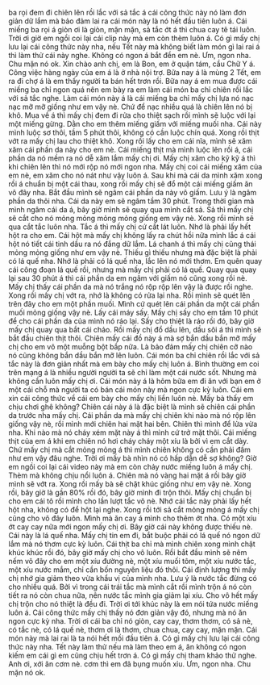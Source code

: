 ba rọi đem đi chiên lên rồi lắc với sả tắc á cái công thức này nó làm đơn giản dữ lắm mà bảo đảm lai ra cái món này là nó hết đầu tiên luôn á. Cái miếng ba rọi á giòn ơi là giòn, mặn mặn, sả tắc ớt á thì chua cay tê tái luôn. Trời ơi giờ em ngồi coi lại cái clip này mà em còn thèm luôn á. Có gì mấy chị lưu lại cái công thức này nha, nếu Tết này mà không biết làm món gì lai rai á thì làm thử cái này nghe. Không có ngon á bắt đền em nè. Ưm, ngon nha. Chu mặn nó ok. Xin chào anh chị, em là Bon, em ở quận tám, cầu Chữ Y á. Công việc hàng ngày của em á là ở nhà nội trợ. Bữa nay á là mùng 2 Tết, em ra đi chợ á là em thấy người ta bán hết trơn rồi. Bữa nay á em mua được cái miếng ba chỉ ngon quá nên em bày ra em làm cái món ba chỉ chiên rồi lắc với sả tắc nghe. Làm cái món này á là cái miếng ba chỉ mấy chị lựa nó nạc nạc mỡ mỡ giống như em vậy nè. Chứ để nạc nhiều quá là chiên lên nó bị khô. Mua về á thì mấy chị đem đi rửa cho thiệt sạch rồi mình sẽ luộc với lại một miếng gừng. Dằn cho em thêm miếng giấm với miếng muối nha. Cái này mình luộc sơ thôi, tầm 5 phút thôi, không có cần luộc chín quá. Xong rồi thịt vớt ra mấy chị lau cho thiệt khô. Xong rồi lấy cho em cái nĩa, mình sẽ xăm xăm cái phần da này cho em nè. Cái miếng thịt mà mình luộc lên rồi á, cái phần da nó mềm ra nó dễ xăm lắm mấy chị ơi. Mấy chị xăm cho kỹ kỹ á thì khi chiên lên thì nó mới rộp nó mới ngon nha. Mấy chị coi cái miếng xăm của em nè, em xăm cho nó nát như vậy luôn á. Sau khi mà cái da mình xăm xong rồi á chuẩn bị một cái thau, xong rồi mấy chị sẽ đổ một cái miếng giấm ăn vô đây nha. Bắt đầu mình sẽ ngâm cái phần da này vô giấm. Lưu ý là ngâm phần da thôi nha. Cái da này em sẽ ngâm tầm 30 phút. Trong thời gian mà mình ngâm cái da á, bây giờ mình sẽ quay qua mình cắt sả. Sả thì mấy chị sẽ cắt cho nó mỏng mỏng mỏng mỏng giống em vậy nè. Xong rồi mình sẽ qua cắt tắc luôn nha. Tắc á thì mấy chị cứ cắt lát luôn. Nhớ là phải lấy hết hột ra cho em. Cái hột mà mấy chị không lấy ra chút hồi nữa mình lắc á cái hột nó tiết cái tinh dầu ra nó đắng dữ lắm. Lá chanh á thì mấy chị cũng thái mỏng mỏng giống như em vậy nè. Thiếu gì thiếu nhưng mà đặc biệt là phải có lá quế nha. Nhớ là phải có lá quế nha, lắc lên nó mới thơm. Em quên quay cái công đoạn lá quế rồi, nhưng mà mấy chị phải có lá quế. Quay qua quay lại sau 30 phút á thì cái phần da em ngâm với giấm nó cũng xong rồi nè. Mấy chị thấy cái phần da mà nó trắng nó rộp rộp lên vậy là được rồi nghe. Xong rồi mấy chị vớt ra, nhớ là không có rửa lại nha. Rồi mình sẽ quét lên trên đây cho em một phần muối. Mình cứ quét lên cái phần da một cái phần muối mỏng giống vậy nè. Lấy cái máy sấy. Mấy chị sấy cho em tầm 10 phút để cho cái phần da của mình nó ráo lại. Sấy cho thiệt là ráo rồi đó, bây giờ mấy chị quay qua bắt cái chảo. Rồi mấy chị đổ dầu lên, dầu sôi á thì mình sẽ bắt đầu chiên thịt thôi. Chiên mấy cái đồ này á mà sợ bắn dầu bắn mỡ mấy chị cho em vô một muỗng bột bắp nữa. Là bảo đảm mấy chị chiên cỡ nào nó cũng không bắn dầu bắn mỡ lên luôn. Cái món ba chỉ chiên rồi lắc với sả tắc này là đơn giản nhất mà em bày cho mấy chị luôn á. Bình thường em coi trên mạng á là nhiều người người ta sẽ chỉ làm một cái nước sốt. Nhưng mà không cần luôn mấy chị ơi. Cái món này á là hôm bữa em đi ăn với bạn em ở một cái chỗ mà người ta có bán cái món này mà ngon cực kỳ luôn. Cái em xin cái công thức về cái em bày cho mấy chị liền luôn nè. Mấy bà thấy em chịu chơi ghê không? Chiên cái này á là đặc biệt là mình sẽ chiên cái phần da trước nha mấy chị. Cái phần da mà mấy chị chiên khi nào mà nó rộp lên giống vậy nè, rồi mình mới chiên hai mặt hai bên. Chiên thì mình để lửa vừa nha. Khi nào mà nó cháy xém mặt này á thì mình cứ trở mặt thôi. Cái miếng thịt của em á khi em chiên nó hơi cháy cháy một xíu là bởi vì em cắt dày. Chứ mấy chị mà cắt mỏng mỏng á thì mình chiên không có cần phải đầm như em vậy đâu nghe. Trời ơi mấy bà nhìn nó có hấp dẫn dễ sợ không? Giờ em ngồi coi lại cái video này mà em còn chảy nước miếng luôn á mấy chị. Thèm mà không chịu nổi luôn á. Chiên mà nó vàng hai mặt á rồi bây giờ mình sẽ vớt ra. Xong rồi mấy bà sẽ chặt khúc giống như em vậy nè. Xong rồi, bây giờ là gần 80% rồi đó, bây giờ mình đi trộn thôi. Mấy chị chuẩn bị cho em cái tô rồi mình cho lần lượt tắc vô nè. Nhớ cái tắc này phải lấy hết hột nha, không có để hột lại nghe. Xong rồi tới sả cắt mỏng mỏng á mấy chị cũng cho vô đây luôn. Mình mà ăn cay á mình cho thêm ớt nha. Có một xíu ớt cay cay nữa mới ngon mấy chị ơi. Bây giờ cái này không được thiếu nè. Cái này là lá quế nha. Mấy chị tin em đi, bắt buộc phải có lá quế nó ngon dữ lắm mà nó thơm cực kỳ luôn. Cái thịt ba chỉ mà mình chiên xong mình chặt khúc khúc rồi đó, bây giờ mấy chị cho vô luôn. Rồi bắt đầu mình sẽ nêm nếm vô đây cho em một xíu đường nè, một xíu muối tôm, một xíu nước tắc, một xíu nước mắm, chỉ cần bốn nguyên liệu đó thôi. Cái định lượng thì mấy chị nhớ gia giảm theo vừa khẩu vị của mình nha. Lưu ý là nước tắc đừng có cho nhiều quá. Bởi vì trong cái trái tắc mà mình cắt rồi mình trộn á nó còn tiết ra nó còn chua nữa, nên nước tắc mình gia giảm lại xíu. Cho vô hết mấy chị trộn cho nó thiệt là đều đi. Trời ơi tới khúc này là em nói tứa nước miếng luôn á. Cái công thức mấy chị thấy nó đơn giản vậy đó, nhưng mà nó ăn ngon cực kỳ nha. Trời ơi cái ba chỉ nó giòn, cay cay, thơm thơm, có sả nè, có tắc nè, có lá quế nè, thơm ơi là thơm, chua chua, cay cay, mặn mặn. Cái món này mà lai rai là ta nói hết mồi đầu tiên á. Có gì mấy chị lưu lại cái công thức này nha. Tết này làm thử nếu mà làm theo em á, ăn không có ngon kiếm em cái gì em cũng chịu hết trơn á. Có gì mấy chị tham khảo thử nghe. Anh ơi, xới ăn cơm nè. cơm thì em đã bụng muốn xỉu. Ưm, ngon nha. Chu mặn nó ok.